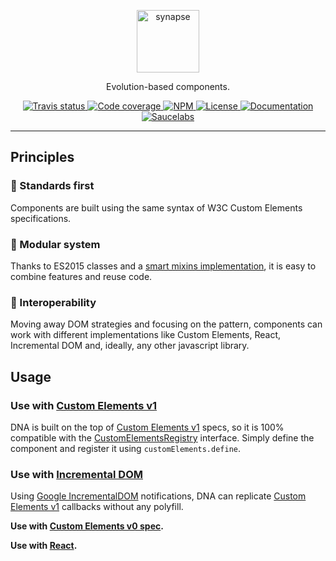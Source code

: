 <p align="center">
    <img alt="synapse" src="https://logos.chialab.io/@dnajs/dna.svg" width="100">
</p>

<p align="center">
    Evolution-based components.
</p>

<p align="center">
    <a href="https://travis-ci.org/Chialab/dna">
        <img alt="Travis status" src="https://img.shields.io/travis/chialab/dna.svg?style=flat-square">
    </a>
    <a href="https://codecov.io/gh/Chialab/dna">
        <img alt="Code coverage" src="https://img.shields.io/codecov/c/github/chialab/dna.svg?style=flat-square">
    </a>
    <a href="https://www.npmjs.com/package/@dnajs/core">
        <img alt="NPM" src="https://img.shields.io/npm/v/@dnajs/core.svg?style=flat-square">
    </a>
    <a href="https://github.com/Chialab/synapse/blob/master/LICENSE">
        <img alt="License" src="https://img.shields.io/npm/l/@dnajs/core.svg?style=flat-square">
    </a>
    <a href="https://dna.chialab.io">
        <img alt="Documentation" src="https://img.shields.io/badge/documentation-wiki-ff69b4.svg?style=flat-square">
    </a>
    <a href="https://saucelabs.com/u/chialab-sl-012">
        <img alt="Saucelabs" src="https://badges.herokuapp.com/sauce/chialab-sl-012?labels=none&style=flat-square">
    </a>
</p>

---

## Principles

### 🚀 Standards first
Components are built using the same syntax of W3C Custom Elements specifications.

### 🍔 Modular system
Thanks to ES2015 classes and a [smart mixins implementation](https://github.com/justinfagnani/mixwith.js), it is easy to combine features and reuse code.

### 🍻 Interoperability
Moving away DOM strategies and focusing on the pattern, components can work with different implementations like Custom Elements, React, Incremental DOM and, ideally, any other javascript library.

## Usage

### Use with [Custom Elements v1](./packages/custom-elements-v1/)

DNA is built on the top of [Custom Elements v1](https://www.w3.org/TR/custom-elements/) specs, so it is 100% compatible with the [CustomElementsRegistry](https://www.w3.org/TR/custom-elements/#custom-elements-api) interface. Simply define the component and register it using `customElements.define`.

### Use with [Incremental DOM](./packages/idom/)

Using [Google IncrementalDOM](https://github.com/google/incremental-dom) notifications, DNA can replicate [Custom Elements v1](https://www.w3.org/TR/custom-elements/) callbacks without any polyfill.

**Use with [Custom Elements v0 spec](./packages/custom-elements-v0/).**

**Use with [React](./packages/react/).**

